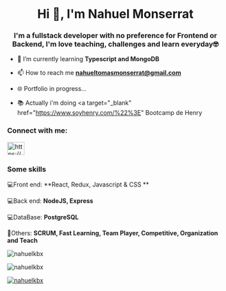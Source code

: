 <h1 align="center">Hi 👋, I'm Nahuel Monserrat</h1>
<h3 align="center">I'm a fullstack developer with no preference for Frontend or Backend,  I'm love teaching, challenges and learn everyday🤓</h3>



- 🌱 I’m currently learning **Typescript and MongoDB**

- 📫 How to reach me **nahueltomasmonserrat@gmail.com**

- 🌐 Portfolio in progress...

- 📚 Actually i'm doing <a  target="_blank" href="https://www.soyhenry.com/%22%3E" Bootcamp de Henry</a> <br/>

<h3 align="left">Connect with me:</h3>
<p align="left">
<a href="https://linkedin.com/in/https://www.linkedin.com/in/nahuelmonserrat/" target="blank"><img align="center" src="https://raw.githubusercontent.com/rahuldkjain/github-profile-readme-generator/master/src/images/icons/Social/linked-in-alt.svg" alt="https://www.linkedin.com/in/nahuelmonserrat/" height="30" width="40" /></a>
</p>

<h3 align="left">Some skills</h3>
💻Front end: **React, Redux, Javascript & CSS **

💻Back end: **NodeJS, Express**

💻DataBase: **PostgreSQL**

🤝Others: **SCRUM, Fast Learning, Team Player, Competitive, Organization and Teach**

<p><img align="center" src="https://github-readme-stats.vercel.app/api/top-langs?username=nahuelkbx&show_icons=true&locale=en&layout=compact" alt="nahuelkbx" /></p>

<p><img align="center" src="https://github-readme-streak-stats.herokuapp.com/?user=nahuelkbx&" alt="nahuelkbx" /></p>

<p align="left"> <a href="https://github.com/ryo-ma/github-profile-trophy"><img src="https://github-profile-trophy.vercel.app/?username=nahuelkbx" alt="nahuelkbx" /></a> </p>

